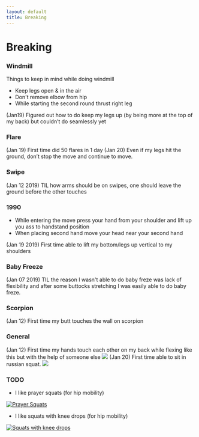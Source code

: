```yaml
---
layout: default
title: Breaking
---
```


# Breaking

### Windmill

Things to keep in mind while doing windmill

- Keep legs open & in the air
- Don't remove elbow from hip
- While starting the second round thrust right leg

(Jan19) Figured out how to do keep my legs up (by being more at the top of my back) but couldn’t do seamlessly yet

### Flare

(Jan 19) First time did 50 flares in 1 day
(Jan 20) Even if my legs hit the ground, don’t stop the move and continue to move.

### Swipe

(Jan 12 2019) TIL how arms should be on swipes, one should leave the ground before the other touches

### 1990 

- While entering the move press your hand from your shoulder and lift up you ass to handstand position
- When placing second hand move your head near your second hand

(Jan 19 2019) First time able to lift my bottom/legs up vertical to my shoulders

### Baby Freeze 

(Jan 07 2019) TIL the reason I wasn't able to do baby freze was lack of flexibility and after some buttocks stretching I was easily able to do baby freze. 

### Scorpion

(Jan 12) First time my butt touches the wall on scorpion

### General

(Jan 12) First time my hands touch each other on my back while flexing like this but with the help of someone else
![](https://encrypted-tbn0.gstatic.com/images?q=tbn:ANd9GcT-wh5PaZxkdfmw5T8xBp3N-3OicobW7rnvJpJ1NwGs0pAJ3lcn)
(Jan 20) First time able to sit in russian squat.
![](https://qph.fs.quoracdn.net/main-qimg-55bfacab7d144d4b0d87819e42012318)

### TODO

- I like prayer squats (for hip mobility)

[![Prayer Squats](https://i.postimg.cc/9frzT3rG/Screenshot-at-Jan-17-20-44-49.png)](https://youtu.be/1DCHTHo7SxE?t=245)

- I like squats with knee drops (for hip mobility)

[![Squats with knee drops](https://i.postimg.cc/W170SPNC/Screenshot-at-Jan-17-20-44-32.png)]( https://youtu.be/1DCHTHo7SxE?t=245)




